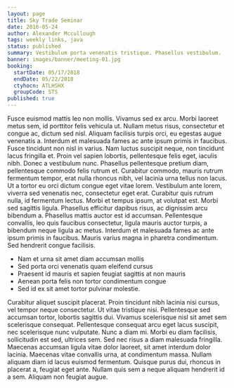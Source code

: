 ```yaml
---
layout: page
title: Sky Trade Seminar
date: 2016-05-24
author: Alexander Mccullough
tags: weekly links, java
status: published
summary: Vestibulum porta venenatis tristique. Phasellus vestibulum.
banner: images/banner/meeting-01.jpg
booking:
  startDate: 05/17/2018
  endDate: 05/22/2018
  ctyhocn: ATLHSHX
  groupCode: STS
published: true
---
```

Fusce euismod mattis leo non mollis. Vivamus sed ex arcu. Morbi laoreet metus sem, id porttitor felis vehicula ut. Nullam metus risus, consectetur et congue ac, dictum sed nisl. Aliquam facilisis turpis orci, eu egestas augue venenatis a. Interdum et malesuada fames ac ante ipsum primis in faucibus. Fusce tincidunt non nisl in varius. Nam luctus suscipit neque, non tincidunt lacus fringilla et. Proin vel sapien lobortis, pellentesque felis eget, iaculis nibh. Donec a vestibulum nunc. Phasellus pellentesque pretium diam, pellentesque commodo felis rutrum et.
Curabitur commodo, mauris rutrum fermentum tempor, erat nulla rhoncus nibh, vel lacinia urna tellus non lacus. Ut a tortor eu orci dictum congue eget vitae lorem. Vestibulum ante lorem, viverra sed venenatis nec, consectetur eget erat. Curabitur quis rutrum nulla, id fermentum lectus. Morbi et tempus ipsum, at volutpat est. Morbi sed sagittis ligula. Phasellus efficitur dapibus risus, ac dignissim arcu bibendum a. Phasellus mattis auctor est id accumsan. Pellentesque convallis, leo quis faucibus consectetur, ligula mauris auctor turpis, a bibendum neque ligula ac metus. Interdum et malesuada fames ac ante ipsum primis in faucibus. Mauris varius magna in pharetra condimentum. Sed hendrerit congue facilisis.

* Nam et urna sit amet diam accumsan mollis
* Sed porta orci venenatis quam eleifend cursus
* Praesent id mauris et sapien feugiat sagittis at non mauris
* Aenean porta felis non tortor condimentum congue
* Sed id ex sit amet tortor pulvinar molestie.

Curabitur aliquet suscipit placerat. Proin tincidunt nibh lacinia nisi cursus, vel tempor neque consectetur. Ut vitae tristique nisi. Pellentesque sed accumsan tortor, lobortis sagittis dui. Vivamus scelerisque nisl sit amet sem scelerisque consequat. Pellentesque consequat arcu eget lacus suscipit, nec scelerisque nunc vulputate. Nunc a diam mi. Morbi eu diam facilisis, sollicitudin est sed, ultrices sem. Sed nec risus a diam malesuada fringilla. Maecenas accumsan ligula vitae dolor laoreet, sit amet interdum dolor lacinia. Maecenas vitae convallis urna, at condimentum massa. Nullam aliquam diam id lacus euismod fermentum. Quisque purus dui, rhoncus in placerat a, feugiat eget ante. Nullam quis sem a neque aliquam hendrerit id a sem. Aliquam non feugiat augue.
